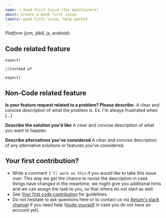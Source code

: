 ```yaml
---
name: ⭐ Good First Issue (for maintainers)
about: Create a good first issue
labels: good first issue, help wanted
---
```

*Platform* (jvm, jdk8, js, android): 

## Code related feature
```
expect(

//instead of

expect(
```


## Non-Code related feature
**Is your feature request related to a problem? Please describe.**
A clear and concise description of what the problem is. Ex. I'm always frustrated when [...]

**Describe the solution you'd like**
A clear and concise description of what you want to happen.

**Describe alternatives you've considered**
A clear and concise description of any alternative solutions or features you've considered.



## Your first contribution?
- Write a comment `I'll work on this` if you would like to take this issue over. 
  This way we get the chance to revise the description in case things have changed in the meantime,
  we might give you additional hints and we can assign the task to you, so that others do not start as well.
- See [Your first code contribution](https://github.com/robstoll/atrium/blob/master/.github/CONTRIBUTING.md#your-first-code-contribution) for guidelines.  
- Do not hesitate to ask questions here or to contact us via [Atrium's slack channel](https://kotlinlang.slack.com/team/U3DE1TXKP) if you need help
  ([Invite yourself](http://slack.kotlinlang.org/) in case you do not have an account yet).
